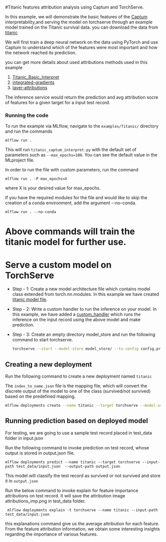 #Titanic features attribution analysis using Captum and TorchServe.

In this example, we will demonstrate the basic features of the [Captum](https://captum.ai/) interpretability,and serving the model on torchserve through an example model trained on the Titanic survival data. you can download the data from [titanic](https://biostat.app.vumc.org/wiki/pub/Main/DataSets/titanic3.csv)

We will first train a deep neural network on the data using PyTorch and use Captum to understand which of the features were most important and how the network reached its prediction.

you can get more details about used attributions methods used in this example

1. [Titanic_Basic_Interpret](https://captum.ai/tutorials/Titanic_Basic_Interpret)
2. [integrated-gradients](https://captum.ai/docs/algorithms#primary-attribution)
3. [layer-attributions](https://captum.ai/docs/algorithms#layer-attribution)
 

The inference service would return the prediction and  avg attribution socre of features for a given target for a input test record.

### Running the code

To run the example via MLflow, navigate to the `examples/Titanic/` directory and run the commands

```
mlflow run .

```

This will run `titanic_captum_interpret.py` with the default set of parameters such as `--max_epochs=100`. You can see the default value in the MLproject file.

In order to run the file with custom parameters, run the command

```
mlflow run . -P max_epochs=X
```

where X is your desired value for max_epochs.

If you have the required modules for the file and would like to skip the creation of a conda environment, add the argument --no-conda.

```
mlflow run . --no-conda
```

# Above commands will train the titanic model for further use.


# Serve a custom model on TorchServe

 * Step - 1: Create a new model architecture file which contains model class extended from torch.nn.modules. In this example we have created [titanic model file](titanic.py).
 * Step - 2: Write a custom handler to run the inference on your model. In this example, we have added a [custom_handler](titanic_handler.py) which runs the inference on the input record using the above model and make prediction.
 * Step - 3: Create an empty directory model_store and run the following command to start torchserve.
 
    ```bash
    torchserve --start --model-store model_store/ --ts-config config.properties
    ```
   
## Creating a new deployment
 Run the following command to create a new deployment named `titanic`

The `index_to_name.json` file is the mapping file, which will convert the discrete output of the model to one of the class (survived/not survived)
based on the predefined mapping.

```bash
mlflow deployments create --name titanic --target torchserve --model-uri models/titanic_state_dict.pt -C "MODEL_FILE=titanic.py" -C "HANDLER=titanic_handler.py" -C "EXTRA_FILES=index_to_name.json"
```

## Running prediction based on deployed model

For testing, we are going to use a sample test record placed in test_data folder in input.json 

Run the following command to invoke prediction on test record, whose output is stored in output.json file.

`mlflow deployments predict --name titanic --target torchserve --input-path test_data/input.json  --output-path output.json`

This model will classify the test record as survived or not survived and store it in `output.json`


Run the below command to invoke explain for feature importance attributions on test record. It will save the attribution image attributions_imp.png in test_data folder.

` mlflow deployments explain -t torchserve --name titanic --input-path  test_data/input.json`

this explanations command give us the average attribution for each feature. From the feature attribution information, we obtain some interesting insights regarding the importance of various features.
